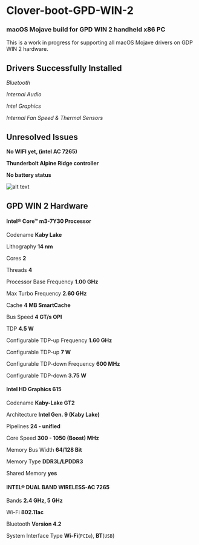 # Clover-boot-GPD-WIN-2
### macOS Mojave build for GPD WIN 2 handheld x86 PC


This is a work in progress for supporting all macOS Mojave drivers on GDP WIN 2 hardware.

## Drivers Successfully Installed
*Bluetooth*

*Internal Audio*

*Intel Graphics*

*Internal Fan Speed & Thermal Sensors*

## Unresolved Issues 
**No WIFI yet, (intel AC 7265)**

**Thunderbolt Alpine Ridge controller**


**No battery status**

![alt text](https://raw.githubusercontent.com/MattAndrzejczuk/Clover-boot-GPD-WIN-2-/master/DEMO.jpeg)


## GPD WIN 2 Hardware 

#### Intel® Core™ m3-7Y30 Processor
Codename **Kaby Lake**

Lithography **14 nm**

Cores **2**

Threads **4** 

Processor Base Frequency **1.00 GHz**

Max Turbo Frequency **2.60 GHz**

Cache **4 MB SmartCache**

Bus Speed **4 GT/s OPI**

TDP **4.5 W**

Configurable TDP-up Frequency **1.60 GHz**

Configurable TDP-up **7 W**

Configurable TDP-down Frequency **600 MHz**

Configurable TDP-down **3.75 W**

#### Intel HD Graphics 615
Codename	**Kaby-Lake GT2**

Architecture	**Intel Gen. 9 (Kaby Lake)**

Pipelines	**24 - unified**

Core Speed	**300 - 1050 (Boost) MHz**

Memory Bus Width	**64/128 Bit**

Memory Type	**DDR3L/LPDDR3**

Shared Memory	**yes**


#### INTEL® DUAL BAND WIRELESS-AC 7265

Bands **2.4 GHz, 5 GHz**

Wi-Fi **802.11ac**

Bluetooth **Version 4.2**

System Interface Type **Wi-Fi**(``PCIe``), **BT**(``USB``)





